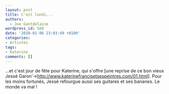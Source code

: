 ```yaml
---
layout: post
title: C'est lundi...
authors:
  - Joe Gantdelaine
wordpress_id: 560
date: '2010-01-06 23:03:49 +0100'
categories:
- Artistes
tags:
- Katerine
comments: []
---
```

...et c'est jour de fête pour Katerine, qui s'offre [une reprise de ce bon vieux Jessé Garon'->http://www.katerinefrancisetsespeintres.com/01.html]. Pour les moins fortunés, Jessé refourgue aussi ses guitares et ses bananes. Le monde va mal !
